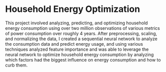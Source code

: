 # Household Energy Optimization

This project involved analyzing, predicting, and optimizing household energy consumption using over two million observations of various metrics of power consumption over roughly 4 years.
After preprocessing, scaling, and normalizing the data, I created a sequential neural network to analyze the consumption data and predict energy usage, and using various techniques analyzed feature importance
and was able to leverage the neural network to optimize household energy consumption by analyzing which factors had the biggest influence on energy consumption and how to curb them.

